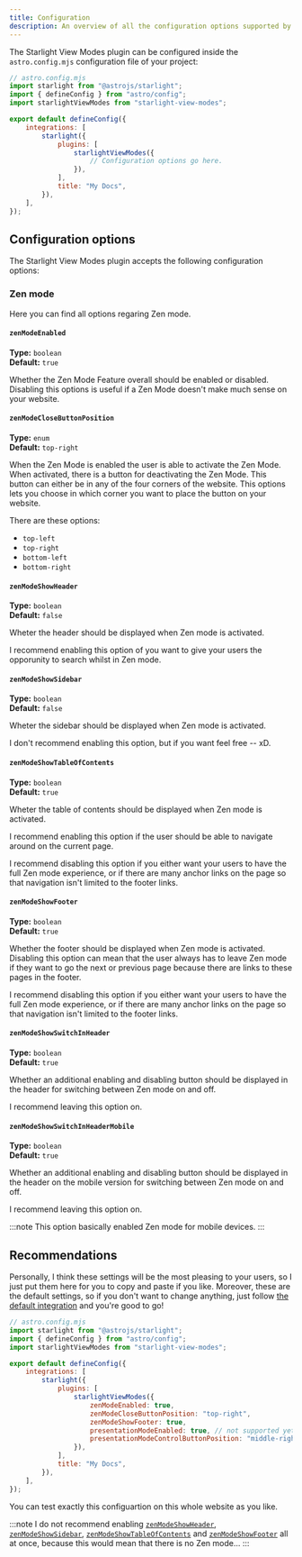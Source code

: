 ```yaml
---
title: Configuration
description: An overview of all the configuration options supported by the Starlight View Modes plugin.
---
```


The Starlight View Modes plugin can be configured inside the `astro.config.mjs` configuration file of your project:

```js {11}
// astro.config.mjs
import starlight from "@astrojs/starlight";
import { defineConfig } from "astro/config";
import starlightViewModes from "starlight-view-modes";

export default defineConfig({
    integrations: [
        starlight({
            plugins: [
                starlightViewModes({
                    // Configuration options go here.
                }),
            ],
            title: "My Docs",
        }),
    ],
});
```

## Configuration options

The Starlight View Modes plugin accepts the following configuration options:

### Zen mode

Here you can find all options regaring Zen mode.

#### `zenModeEnabled`

**Type:** `boolean`  
**Default:** `true`

Whether the Zen Mode Feature overall should be enabled or disabled.
Disabling this options is useful if a Zen Mode doesn't make much sense on your website.

#### `zenModeCloseButtonPosition`

**Type:** `enum`  
**Default:** `top-right`

When the Zen Mode is enabled the user is able to activate the Zen Mode. When activated, there is a button for deactivating the Zen Mode. This button can either be in any of the four corners of the website. This options lets you choose in which corner you want to place the button on your website.

There are these options:

-   `top-left`
-   `top-right`
-   `bottom-left`
-   `bottom-right`

#### `zenModeShowHeader`

**Type:** `boolean`  
**Default:** `false`

Wheter the header should be displayed when Zen mode is activated.

I recommend enabling this option of you want to give your users the opporunity to search whilst in Zen mode.

#### `zenModeShowSidebar`

**Type:** `boolean`  
**Default:** `false`

Wheter the sidebar should be displayed when Zen mode is activated.

I don't recommend enabling this option, but if you want feel free -- xD.

#### `zenModeShowTableOfContents`

**Type:** `boolean`  
**Default:** `true`

Wheter the table of contents should be displayed when Zen mode is activated.

I recommend enabling this option if the user should be able to navigate around on the current page.

I recommend disabling this option if you either want your users to have the full Zen mode experience, or if there are many anchor links on the page so that navigation isn't limited to the footer links.

#### `zenModeShowFooter`

**Type:** `boolean`  
**Default:** `true`

Whether the footer should be displayed when Zen mode is activated.
Disabling this option can mean that the user always has to leave Zen mode if they want to go the next or previous page because there are links to these pages in the footer.

I recommend disabling this option if you either want your users to have the full Zen mode experience, or if there are many anchor links on the page so that navigation isn't limited to the footer links.

#### `zenModeShowSwitchInHeader`

**Type:** `boolean`  
**Default:** `true`

Whether an additional enabling and disabling button should be displayed in the header for switching between Zen mode on and off.

I recommend leaving this option on.

#### `zenModeShowSwitchInHeaderMobile`

**Type:** `boolean`  
**Default:** `true`

Whether an additional enabling and disabling button should be displayed in the header on the mobile version for switching between Zen mode on and off.

I recommend leaving this option on.

:::note
This option basically enabled Zen mode for mobile devices.
:::

## Recommendations

Personally, I think these settings will be the most pleasing to your users, so I just put them here for you to copy and paste if you like. Moreover, these are the default settings, so if you don't want to change anything, just follow [the default integration](/getting-started#installation) and you're good to go!

```js {11-14}
// astro.config.mjs
import starlight from "@astrojs/starlight";
import { defineConfig } from "astro/config";
import starlightViewModes from "starlight-view-modes";

export default defineConfig({
    integrations: [
        starlight({
            plugins: [
                starlightViewModes({
                    zenModeEnabled: true,
                    zenModeCloseButtonPosition: "top-right",
                    zenModeShowFooter: true,
                    presentationModeEnabled: true, // not supported yet
                    presentationModeControlButtonPosition: "middle-right", // not supported yet
                }),
            ],
            title: "My Docs",
        }),
    ],
});
```

You can test exactly this configuartion on this whole website as you like.

:::note
I do not recommend enabling [`zenModeShowHeader`](#zenmodeshowheader), [`zenModeShowSidebar`](#zenmodeshowsidebar), [`zenModeShowTableOfContents`](#zenmodeshowtableofcontents) and [`zenModeShowFooter`](#zenmodeshowfooter) all at once, because this would mean that there is no Zen mode...
:::
